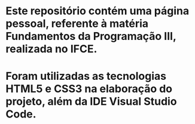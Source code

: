 # Este repositório contém uma página pessoal, referente à matéria Fundamentos da Programação III, realizada no IFCE.

# Foram utilizadas as tecnologias HTML5 e CSS3 na elaboração do projeto, além da IDE Visual Studio Code.
